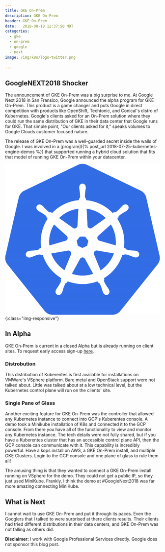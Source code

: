 ```yaml
---
title: GKE On-Prem
description: GKE On-Prem
header: GKE On-Prem
date:   2018-08-18 12:37:50 MDT
categories:
  - gke
  - on-prem
  - google
  - next
image: /img/k8s/logo-twitter.png

---
```


## GoogleNEXT2018 Shocker

The announcement of GKE On-Prem was a big surprise to me. At Google Next 2018 in San Fransico, Google announced the alpha program for GKE On-Prem.  This product is a game changer and puts Google in direct competition with products like OpenShift, Techtonic, and Conical's distro of
Kubernetes.  Google's clients asked for an On-Prem solution where they could run
the same distribution of GKE in their data center that Google runs for GKE.
That simple point, "Our clients asked for it," speaks volumes to Google Clouds
customer focused nature.

The release of GKE On-Prem was a well-guarded secret inside the walls of Google.
I was involved in a [program]({% post_url 2018-07-25-kubernetes-engine-demos %}) that supported
running a hybrid cloud solution that fits that model of running GKE On-Prem within your datacenter.

![K8s Logo](/img/k8s/logo-twitter.png){:class="img-responsive"}

## In Alpha

GKE On-Prem is current in a closed Alpha but is already running on client sites.
To request early access sign-up [here](https://cloud.google.com/gke-on-prem/).

### Distrobution

This distribution of Kuberentes is first available for installations on
VMWare's VSphere platform.  Bare metal and OpenStack support were not talked about.
Little was talked about at a low technical level, but the Kubernetes control plane will run on the clients' site.

### Single Pane of Glass

Another exciting feature for GKE On-Prem was the controller that allowed any Kubernetes instance to connect into GCP's Kuberentes console.  A demo took a Minikube installation of K8s and connected it to the GCP console.  From there you have all of the functionality to view and monitor any Kubernetes instance.
The tech details were not fully shared, but if you have a Kuberentes cluster that has an accessible control plane API, then the GCP console can communicate with it.
This capability is incredibly powerful.  Have a kops install on AWS, a GKE On-Prem install, and multiple GKE Clusters.  Login to the GCP console and one plane of glass to rule them all!

The amusing thing is that they wanted to connect a GKE On-Prem install running on VSphere for the demo.  They could not get a public IP, so they just used MiniKube.  Frankly, I think the demo at #GoogleNext2018 was far more amazing connecting MiniKube.

## What is Next

I cannot wait to use GKE On-Prem and put it through its paces.  Even the Googlers that I talked to were surprised at there clients results.  Their clients had tried different distributions in their data centers, and GKE On-Prem was not falling as others did.

__Disclaimer:__ I work with Google Professional Services directly.  Google does not sponsor this blog post.
